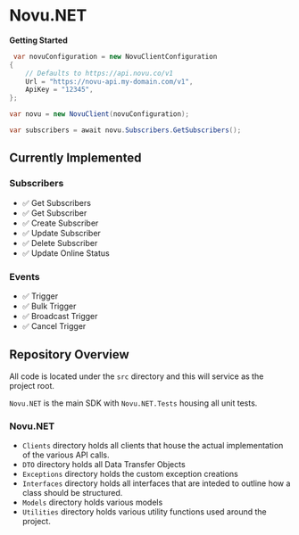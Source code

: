 # Novu.NET

**Getting Started**

```csharp
 var novuConfiguration = new NovuClientConfiguration
{
    // Defaults to https://api.novu.co/v1
    Url = "https://novu-api.my-domain.com/v1",
    ApiKey = "12345",
};

var novu = new NovuClient(novuConfiguration);

var subscribers = await novu.Subscribers.GetSubscribers();

```

## Currently Implemented

### Subscribers

- ✅ Get Subscribers
- ✅ Get Subscriber
- ✅ Create Subscriber
- ✅ Update Subscriber
- ✅ Delete Subscriber
- ✅ Update Online Status

### Events

- ✅ Trigger
- ✅ Bulk Trigger
- ✅ Broadcast Trigger
- ✅ Cancel Trigger

## Repository Overview

All code is located under the `src` directory and this will service as the project root.

`Novu.NET` is the main SDK with `Novu.NET.Tests` housing all unit tests.

### Novu.NET

- `Clients` directory holds all clients that house the actual implementation of the various API calls.
- `DTO` directory holds all Data Transfer Objects
- `Exceptions` directory holds the custom exception creations
- `Interfaces` directory holds all interfaces that are inteded to outline how a class should be structured.
- `Models` directory holds various models
- `Utilities` directory holds various utility functions used around the project.
